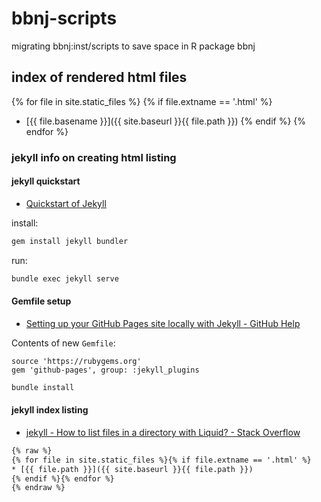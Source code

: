 # bbnj-scripts
migrating bbnj:inst/scripts to save space in R package bbnj

## index of rendered html files

{% for file in site.static_files %}
  {% if file.extname == '.html' %}
* [{{ file.basename }}]({{ site.baseurl }}{{ file.path }})
  {% endif %}
{% endfor %}

### jekyll info on creating html listing


#### jekyll quickstart

- [Quickstart of Jekyll](https://jekyllrb.com/docs/)

install:

```bash
gem install jekyll bundler
```

run:

```bash
bundle exec jekyll serve
```

#### Gemfile setup

- [Setting up your GitHub Pages site locally with Jekyll - GitHub Help](https://help.github.com/en/articles/setting-up-your-github-pages-site-locally-with-jekyll)


Contents of new `Gemfile`:

```
source 'https://rubygems.org'
gem 'github-pages', group: :jekyll_plugins
```

```bash
bundle install
```

#### jekyll index listing

- [jekyll - How to list files in a directory with Liquid? - Stack Overflow](https://stackoverflow.com/questions/17446472/how-to-list-files-in-a-directory-with-liquid/31885127#answer-34023126)

```html
{% raw %}
{% for file in site.static_files %}{% if file.extname == '.html' %}
* [{{ file.path }}]({{ site.baseurl }}{{ file.path }})
{% endif %}{% endfor %}
{% endraw %}
```

